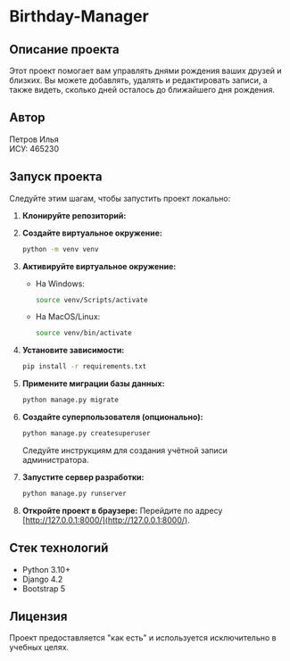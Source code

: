 # Birthday-Manager

## Описание проекта
Этот проект помогает вам управлять днями рождения ваших друзей и близких. Вы можете добавлять, удалять и редактировать записи, а также видеть, сколько дней осталось до ближайшего дня рождения.

## Автор
Петров Илья  
ИСУ: 465230

## Запуск проекта

Следуйте этим шагам, чтобы запустить проект локально:

1. **Клонируйте репозиторий:**
 
3. **Создайте виртуальное окружение:**
   ```bash
   python -m venv venv
   ```

4. **Активируйте виртуальное окружение:**
   - На Windows:
     ```bash
     source venv/Scripts/activate
     ```
   - На MacOS/Linux:
     ```bash
     source venv/bin/activate
     ```

5. **Установите зависимости:**
   ```bash
   pip install -r requirements.txt
   ```

6. **Примените миграции базы данных:**
   ```bash
   python manage.py migrate
   ```

7. **Создайте суперпользователя (опционально):**
   ```bash
   python manage.py createsuperuser
   ```
   Следуйте инструкциям для создания учётной записи администратора.

8. **Запустите сервер разработки:**
   ```bash
   python manage.py runserver
   ```

9. **Откройте проект в браузере:**
   Перейдите по адресу [http://127.0.0.1:8000/](http://127.0.0.1:8000/).

## Стек технологий
- Python 3.10+
- Django 4.2
- Bootstrap 5

## Лицензия
Проект предоставляется "как есть" и используется исключительно в учебных целях.
